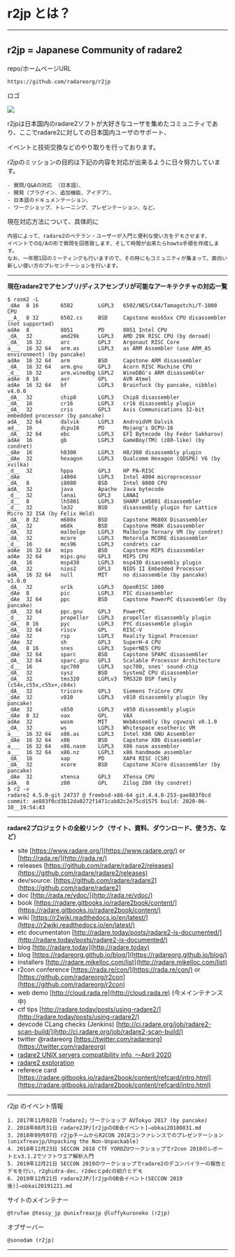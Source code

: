 # r2jp とは？

---

## r2jp = Japanese Community of radare2　

repo/ホームページURL
```
https://github.com/radareorg/r2jp
```

ロゴ

[![](http://bit.ly/2zfKbzD)](http://bit.ly/2zfKbzD)


r2jpは日本国内のradare2ソフトが大好きなユーザを集めたコミュニティであり、ここでradare2に対しての日本国内ユーザのサポート、

イベントと技術交換などのやり取りを行っております。

r2jpのミッションの目的は下記の内容を対応が出来るように日々努力しています。
```
- 質問/Q&Aの対応 （日本語）、
- 開発（プラグイン、追加機能、アイデア）、
- 日本語のドキュメンテーション、
- ワークショップ、トレーニング、プレゼンテーション、など。
```

現在対応方法について、具体的に
```
内容によって、radare2のベテラン・ユーザーが入門と便利な使い方をデモさせます、
イベントでのQ/Aの形で質問を回答致します、そして時間が出来たらhowto手順を作成します。
なお、一年間1回のミーティングも行いますので、その時にもコミュニティが集まって、面白い新しい使い方のプレセンテーションを行います。
```

---
**現在radare2でアセンブリ/ディスアセンブリが可能なアーキテクチャの対応一覧**
```
$ rasm2 -L
_dAe  8 16       6502        LGPL3   6502/NES/C64/Tamagotchi/T-1000 CPU
__A_  8 32       6502.cs     BSD     Capstone mos65xx CPU disassembler (not supported)
adAe  8          8051        PD      8051 Intel CPU
_dA_  32         amd29k      LGPL3   AMD 29k RISC CPU (by deroad)
_dA_  16 32      arc         GPL3    Argonaut RISC Core
a___  16 32 64   arm.as      LGPL3   as ARM Assembler (use ARM_AS environment) (by pancake)
adAe  16 32 64   arm         BSD     Capstone ARM disassembler
_dA_  16 32 64   arm.gnu     GPL3    Acorn RISC Machine CPU
_d__  16 32      arm.winedbg LGPL2   WineDBG's ARM disassembler
adAe  8 16       avr         GPL     AVR Atmel
adAe  16 32 64   bf          LGPL3   Brainfuck (by pancake, nibble) v4.0.0
_dA_  32         chip8       LGPL3   Chip8 disassembler
_dA_  16         cr16        LGPL3   cr16 disassembly plugin
_dA_  32         cris        GPL3    Axis Communications 32-bit embedded processor (by pancake)
adA_  32 64      dalvik      LGPL3   AndroidVM Dalvik
ad__  16         dcpu16      PD      Mojang's DCPU-16
_dA_  32 64      ebc         LGPL3   EFI Bytecode (by Fedor Sakharov)
adAe  16         gb          LGPL3   GameBoy(TM) (z80-like) (by condret)
_dAe  16         h8300       LGPL3   H8/300 disassembly plugin
_dAe  32         hexagon     LGPL3   Qualcomm Hexagon (QDSP6) V6 (by xvilka)
_d__  32         hppa        GPL3    HP PA-RISC
_dAe             i4004       LGPL3   Intel 4004 microprocessor
_dA_  8          i8080       BSD     Intel 8080 CPU
adA_  32         java        Apache  Java bytecode
_d__  32         lanai       GPL3    LANAI
_d__  8          lh5801      LGPL3   SHARP LH5801 disassembler
_d__  32         lm32        BSD     disassembly plugin for Lattice Micro 32 ISA (by Felix Held)
_dA_  8 32       m680x       BSD     Capstone M680X Disassembler
_dA_  32         m68k        BSD     Capstone M68K disassembler
_dA_  32         malbolge    LGPL3   Malbolge Ternary VM (by condret)
_dA_  32         mcore       LGPL3   Motorola MCORE disassembler
_d__  16         mcs96       LGPL3   condrets car
adAe  16 32 64   mips        BSD     Capstone MIPS disassembler
adAe  32 64      mips.gnu    GPL3    MIPS CPU
_dA_  16         msp430      LGPL3   msp430 disassembly plugin
_dA_  32         nios2       GPL3    NIOS II Embedded Processor
adA_  16 32 64   null        MIT     no disassemble (by pancake) v1.0.0
_dA_  32         or1k        LGPL3   OpenRISC 1000
_dAe  8          pic         LGPL3   PIC disassembler
_dAe  32 64      ppc         BSD     Capstone PowerPC disassembler (by pancake)
_dA_  32 64      ppc.gnu     GPL3    PowerPC
_d__  32         propeller   LGPL3   propeller disassembly plugin
_dA_  8 16       pyc         LGPL3   PYC disassemble plugin
_dA_  32 64      riscv       GPL     RISC-V
_dAe  32         rsp         LGPL3   Reality Signal Processor
_dAe  32         sh          GPL3    SuperH-4 CPU
_dA_  8 16       snes        LGPL3   SuperNES CPU
_dAe  32 64      sparc       BSD     Capstone SPARC disassembler
_dA_  32 64      sparc.gnu   GPL3    Scalable Processor Architecture
_d__  16         spc700      LGPL3   spc700, snes' sound-chip
_dA_  32         sysz        BSD     SystemZ CPU disassembler
_dA_  32         tms320      LGPLv3  TMS320 DSP family (c54x,c55x,c55x+,c64x)
_dA_  32         tricore     GPL3    Siemens TriCore CPU
_dAe  32         v810        LGPL3   v810 disassembly plugin (by pancake)
_dAe  32         v850        LGPL3   v850 disassembly plugin
_dAe  8 32       vax         GPL     VAX
adAe  32         wasm        MIT     WebAssembly (by cgvwzq) v0.1.0
_dA_  32         ws          LGPL3   Whitespace esotheric VM
a___  16 32 64   x86.as      LGPL3   Intel X86 GNU Assembler
_dAe  16 32 64   x86         BSD     Capstone X86 disassembler
a___  16 32 64   x86.nasm    LGPL3   X86 nasm assembler
a___  16 32 64   x86.nz      LGPL3   x86 handmade assembler
_dA_  16         xap         PD      XAP4 RISC (CSR)
_dA_  32         xcore       BSD     Capstone XCore disassembler (by pancake)
_dAe  32         xtensa      GPL3    XTensa CPU
adA_  8          z80         GPL     Zilog Z80 (by condret)
$ r2 -v
radare2 4.5.0-git 24737 @ freebsd-x86-64 git.4.4.0-253-gae883f0cd
commit: ae883f0cd3b12da0272f1471cab82c2e75cd1575 build: 2020-06-10__19:54:43
```

---
**radare2プロジェクトの全般リンク（サイト、資料、ダウンロード、使う方、など）**

- site [https://www.radare.org/](https://www.radare.org/) or [http://rada.re/](http://rada.re/)
- releases [https://github.com/radare/radare2/releases](https://github.com/radare/radare2/releases)
- dev/source: [https://github.com/radare/radare2](https://github.com/radare/radare2)
- doc [http://rada.re/vdoc/](http://rada.re/vdoc/)
- book [https://radare.gitbooks.io/radare2book/content/](https://radare.gitbooks.io/radare2book/content/)
- wiki [https://r2wiki.readthedocs.io/en/latest/](https://r2wiki.readthedocs.io/en/latest/)
- etc documentaton [http://radare.today/posts/radare2-is-documented/](http://radare.today/posts/radare2-is-documented/)
- blog [http://radare.today](http://radare.today)
- blog [https://radareorg.github.io/blog/](https://radareorg.github.io/blog/)
- installers [http://radare.mikelloc.com/list](http://radare.mikelloc.com/list)
- r2con conference [https://rada.re/con/](https://rada.re/con/) or [https://github.com/radareorg/r2con](https://github.com/radareorg/r2con)
- web demo [http://cloud.rada.re](http://cloud.rada.re) (今メインテナンス中)
- ctf tips [http://radare.today/posts/using-radare2/](http://radare.today/posts/using-radare2/)
- devcode CLang checks (Jenkins) [http://ci.radare.org/job/radare2-scan-build/](http://ci.radare.org/job/radare2-scan-build/)
- twitter @radareorg [https://twitter.com/radareorg](https://twitter.com/radareorg)
- [radare2 UNIX servers compatibility info, ～April 2020](https://github.com/radareorg/r2jp/blob/master/UNIXServerCompatibilityReportJP.md)
- [radare2 exploration](https://monosource.gitbooks.io/radare2-explorations/content/)
- referece card [https://radare.gitbooks.io/radare2book/content/refcard/intro.html](https://radare.gitbooks.io/radare2book/content/refcard/intro.html)
---
 
r2jp のイベント情報
```
1. 2017年11月02日「radare2」ワークショップ AVTokyo 2017 (by pancake)
2. 2018年08月31日 radare2JP/[r2jpのOB会イベント]⇒obkai20180831.md
3. 2018年09月07日 r2jpチームからR2CON 2018コンファレンスでのプレゼンテーション (unixfreaxjp/Unpacking the Non-Unpackable)
4. 2018年12月23日 SECCON 2018 CTF YOROZUワークショップでr2con 2018のレポートとv3.1.2でソフトウエア解析入門
5. 2019年12月21日 SECCON 2019のワークショップでradare2のデコンパイラーの報告とデモを行い、r2ghidra-dec、r2decとpdcの紹介とデモ
6. 2019年12月21日 radare2JP/[r2jpのOB会イベント(SECCON 2019後)]⇒obkai20191221.md
```
 
サイトのメインテナー
```
@trufae @tessy_jp @unixfreaxjp @luffykuroneko (r2jp)
```

オブザーバー
```
@sonodam (r2jp)
```
---


